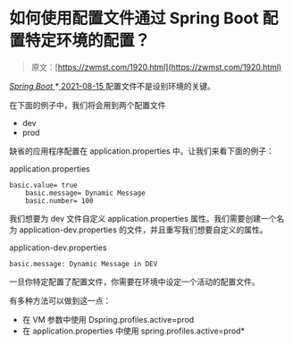 <!--yml
category: 未分类
date: 0001-01-01 00:00:00
-->

# 如何使用配置文件通过 Spring Boot 配置特定环境的配置？

> 原文：[https://zwmst.com/1920.html](https://zwmst.com/1920.html)

   [ *Spring Boot* ](https://zwmst.com/spring-boot)*[ <time datetime="2021-08-15T16:51:07+08:00"> 2021-08-15 </time> ](https://zwmst.com/1920.html)  配置文件不是设别环境的关键。

在下面的例子中，我们将会用到两个配置文件

*   dev
*   prod

缺省的应用程序配置在 application.properties 中。让我们来看下面的例子：

application.properties

```
basic.value= true
    basic.message= Dynamic Message 
    basic.number= 100
```

我们想要为 dev 文件自定义 application.properties 属性。我们需要创建一个名为 application-dev.properties 的文件，并且重写我们想要自定义的属性。

application-dev.properties

```
basic.message: Dynamic Message in DEV
```

一旦你特定配置了配置文件，你需要在环境中设定一个活动的配置文件。

有多种方法可以做到这一点：

*   在 VM 参数中使用 Dspring.profiles.active=prod
*   在 application.properties 中使用 spring.profiles.active=prod*